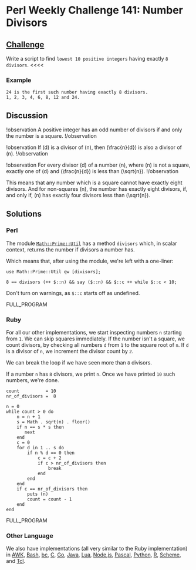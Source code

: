 # Perl Weekly Challenge 141: Number Divisors

## [Challenge][task1]
>>>>
Write a script to find `lowest 10 positive integers` having exactly `8 divisors`.
<<<<

### Example

~~~~
24 is the first such number having exactly 8 divisors.
1, 2, 3, 4, 6, 8, 12 and 24.
~~~~

## Discussion

!observation
A positive integer has an odd number of divisors if and only
the number is a square.
!/observation

!observation
If \(d\) is a divisor of \(n\), then \(\frac{n}{d}\) is also
a divisor of \(n\).
!/observation

!observation
For every divisor \(d\) of a number \(n\), where \(n\) is not a square,
exactly one of \(d\) and \(\frac{n}{d}\) is less than \(\sqrt{n}\).
!/observation

This means that any number which is a square cannot have exactly
eight divisors. And for non-squares \(n\), the number has exactly eight
divisors, if, and only if, \(n\) has exactly four divisors less 
than \(\sqrt{n}\).

[task1]: https://theweeklychallenge.org/blog/perl-weekly-challenge-141/#TASK1

## Solutions

### Perl

The module [`Math::Prime::Util`](#) has a method `divisors` which,
in scalar context, returns the number if divisors a number has.

Which means that, after using the module, we're left with a one-liner:

~~~~
use Math::Prime::Util qw [divisors];

8 == divisors (++ $::n) && say ($::n) && $::c ++ while $::c < 10;
~~~~

Don't turn on warnings, as `$::c` starts off as undefined.

FULL_PROGRAM


### Ruby

For all our other implementations, we start inspecting numbers `n`
starting from `1`. We can skip squares immediately. If the number
isn't a square, we count divisors, by checking all numbers `d` from `1`
to the square root of `n`. If `d` is a divisor of `n`, we increment
the divisor count by `2`.

We can break the loop if we have seen more than `8` divisors.

If a number `n` has `8` divisors, we print `n`. Once we have printed
`10` such numbers, we're done.

~~~~
count          = 10
nr_of_divisors =  8

n = 0
while count > 0 do
    n = n + 1
    s = Math . sqrt(n) . floor()
    if n == s * s then
       next
    end
    c = 0
    for d in 1 .. s do
        if n % d == 0 then
            c = c + 2
            if c > nr_of_divisors then
                break
            end
        end
    end
    if c == nr_of_divisors then
        puts (n)
        count = count - 1
    end
end
~~~~

FULL_PROGRAM

### Other Language

We also have implementations (all very similar to the Ruby implementation) in
[AWK](#github),
[Bash](#github),
[bc](#github),
[C](#github),
[Go](#github),
[Java](#github),
[Lua](#github),
[Node.js](#github),
[Pascal](#github),
[Python](#github),
[R](#github),
[Scheme](#github), and
[Tcl](#github).


